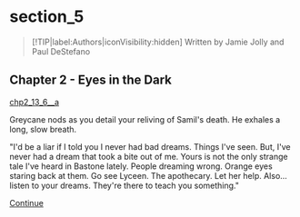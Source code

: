 
# section_5

>[!TIP|label:Authors|iconVisibility:hidden]
>Written by Jamie Jolly and Paul DeStefano

## Chapter 2 - Eyes in the Dark

[chp2_13_6__a](../../decomp/app/src/main/res/raw/chp2_13_6__a.mp3 ':include :type=audio')

Greycane nods as you detail your reliving of Samil's death. He exhales a long, slow breath.

"I'd be a liar if I told you I never had bad dreams. Things I've seen. But, I've never had a dream that took a bite out of me. Yours is not the only strange tale I've heard in Bastone lately. People dreaming wrong. Orange eyes staring back at them. Go see Lyceen. The apothecary. Let her help. Also… listen to your dreams. They're there to teach you something."

[Continue](output/chapter2/section_6.md)


